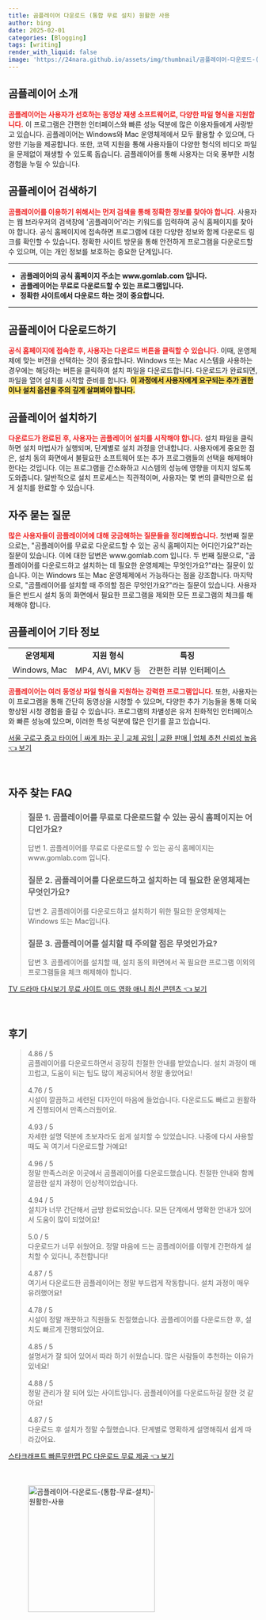 ```yaml
---
title: 곰플레이어 다운로드 (통합 무료 설치) 원활한 사용
author: bing
date: 2025-02-01
categories: [Blogging]
tags: [writing]
render_with_liquid: false
image: 'https://24nara.github.io/assets/img/thumbnail/곰플레이어-다운로드-(통합-무료-설치)-원활한-사용.webp'
---
```



<h2 id='곰플레이어_소개'>곰플레이어 소개</h2>

<p><b><span style="color: #ee2323;">곰플레이어는 사용자가 선호하는 동영상 재생 소프트웨어로, 다양한 파일 형식을 지원합니다.</span></b> 이 프로그램은 간편한 인터페이스와 빠른 성능 덕분에 많은 이용자들에게 사랑받고 있습니다. 곰플레이어는 Windows와 Mac 운영체제에서 모두 활용할 수 있으며, 다양한 기능을 제공합니다. 또한, 코덱 지원을 통해 사용자들이 다양한 형식의 비디오 파일을 문제없이 재생할 수 있도록 돕습니다. 곰플레이어를 통해 사용자는 더욱 풍부한 시청 경험을 누릴 수 있습니다.</p>

<h2 id='곰플레이어_검색하기'>곰플레이어 검색하기</h2>

<p><b><span style="color: #ee2323;">곰플레이어를 이용하기 위해서는 먼저 검색을 통해 정확한 정보를 찾아야 합니다.</span></b> 사용자는 웹 브라우저의 검색창에 '곰플레이어'라는 키워드를 입력하여 공식 홈페이지를 찾아야 합니다. 공식 홈페이지에 접속하면 프로그램에 대한 다양한 정보와 함께 다운로드 링크를 확인할 수 있습니다. 정확한 사이트 방문을 통해 안전하게 프로그램을 다운로드할 수 있으며, 이는 개인 정보를 보호하는 중요한 단계입니다.</p>

<hr />

<ul>
    <li><b>곰플레이어의 공식 홈페이지 주소는 www.gomlab.com 입니다.</b></li>
    <li><b>곰플레이어는 무료로 다운로드할 수 있는 프로그램입니다.</b></li>
    <li><b>정확한 사이트에서 다운로드 하는 것이 중요합니다.</b></li>
</ul>

<hr />

<h2 id='곰플레이어_다운로드하기'>곰플레이어 다운로드하기</h2>

<p><b><span style="color: #ee2323;">공식 홈페이지에 접속한 후, 사용자는 다운로드 버튼을 클릭할 수 있습니다.</span></b> 이때, 운영체제에 맞는 버전을 선택하는 것이 중요합니다. Windows 또는 Mac 시스템을 사용하는 경우에는 해당하는 버튼을 클릭하여 설치 파일을 다운로드합니다. 다운로드가 완료되면, 파일을 열어 설치를 시작할 준비를 합니다. <b><span style="background-color: #ffe066;">이 과정에서 사용자에게 요구되는 추가 권한이나 설치 옵션을 주의 깊게 살펴봐야 합니다.</span></b></p>

<h2 id='곰플레이어_설치하기'>곰플레이어 설치하기</h2>

<p><b><span style="color: #ee2323;">다운로드가 완료된 후, 사용자는 곰플레이어 설치를 시작해야 합니다.</span></b> 설치 파일을 클릭하면 설치 마법사가 실행되며, 단계별로 설치 과정을 안내합니다. 사용자에게 중요한 점은, 설치 동의 화면에서 불필요한 소프트웨어 또는 추가 프로그램들의 선택을 해제해야 한다는 것입니다. 이는 프로그램을 간소화하고 시스템의 성능에 영향을 미치지 않도록 도와줍니다. 일반적으로 설치 프로세스는 직관적이며, 사용자는 몇 번의 클릭만으로 쉽게 설치를 완료할 수 있습니다.</p>

<h2 id='자주_묻는_질문'>자주 묻는 질문</h2>

<p><b><span style="color: #ee2323;">많은 사용자들이 곰플레이어에 대해 궁금해하는 질문들을 정리해봤습니다.</span></b> 첫번째 질문으로는, "곰플레이어를 무료로 다운로드할 수 있는 공식 홈페이지는 어디인가요?"라는 질문이 있습니다. 이에 대한 답변은 www.gomlab.com 입니다. 두 번째 질문으로, "곰플레이어를 다운로드하고 설치하는 데 필요한 운영체제는 무엇인가요?"라는 질문이 있습니다. 이는 Windows 또는 Mac 운영체제에서 가능하다는 점을 강조합니다. 마지막으로, "곰플레이어를 설치할 때 주의할 점은 무엇인가요?"라는 질문이 있습니다. 사용자들은 반드시 설치 동의 화면에서 필요한 프로그램을 제외한 모든 프로그램의 체크를 해제해야 합니다.</p>

<h2 id='곰플레이어_기타_정보'>곰플레이어 기타 정보</h2>

<table>
    <tr>
        <td style="text-align: center; height: 17px;"><b>운영체제</b></td>
        <td style="text-align: center; height: 17px;"><b>지원 형식</b></td>
        <td style="text-align: center; height: 17px;"><b>특징</b></td>
    </tr>
    <tr>
        <td style="text-align: center; height: 17px;">Windows, Mac</td>
        <td style="text-align: center; height: 17px;">MP4, AVI, MKV 등</td>
        <td style="text-align: center; height: 17px;">간편한 리뷰 인터페이스</td>
    </tr>
</table>

<p><b><span style="color: #ee2323;">곰플레이어는 여러 동영상 파일 형식을 지원하는 강력한 프로그램입니다.</span></b> 또한, 사용자는 이 프로그램을 통해 간단히 동영상을 시청할 수 있으며, 다양한 추가 기능들을 통해 더욱 향상된 시청 경험을 즐길 수 있습니다. 프로그램의 차별성은 유저 친화적인 인터페이스와 빠른 성능에 있으며, 이러한 특성 덕분에 많은 인기를 끌고 있습니다.</p>


<p><a class="click-button" title="서울 구로구 중고 타이어 | 싸게 파는 곳 | 교체 공임 | 교환 판매 | 업체 추천 신뢰성 높음" href="https://24nara.github.io/posts/%EC%84%9C%EC%9A%B8-%EA%B5%AC%EB%A1%9C%EA%B5%AC-%EC%A4%91%EA%B3%A0-%ED%83%80%EC%9D%B4%EC%96%B4-%EC%8B%B8%EA%B2%8C-%ED%8C%8C%EB%8A%94-%EA%B3%B3-%EA%B5%90%EC%B2%B4-%EA%B3%B5%EC%9E%84-%EA%B5%90%ED%99%98-%ED%8C%90%EB%A7%A4-%EC%97%85%EC%B2%B4-%EC%B6%94%EC%B2%9C-%EC%8B%A0%EB%A2%B0%EC%84%B1-%EB%86%92%EC%9D%8C/" rel="dofollow">서울 구로구 중고 타이어 | 싸게 파는 곳 | 교체 공임 | 교환 판매 | 업체 추천 신뢰성 높음 👈 보기</a></p><br>
<h2 id='자주_찾는_FAQ'>자주 찾는 FAQ</h2>
<div itemscope="" itemtype="https://schema.org/FAQPage">
<blockquote>
<div itemscope="" itemprop="mainEntity" itemtype="https://schema.org/Question">
<h3 itemprop="name">질문 1. 곰플레이어를 무료로 다운로드할 수 있는 공식 홈페이지는 어디인가요?</h3>
<div itemscope="" itemprop="acceptedAnswer" itemtype="https://schema.org/Answer">
<span itemprop="text">
<p>답변 1. 곰플레이어를 무료로 다운로드할 수 있는 공식 홈페이지는 www.gomlab.com 입니다.</p>
</span>
</div>
</div>
<div itemscope="" itemprop="mainEntity" itemtype="https://schema.org/Question">
<h3 itemprop="name">질문 2. 곰플레이어를 다운로드하고 설치하는 데 필요한 운영체제는 무엇인가요?</h3>
<div itemscope="" itemprop="acceptedAnswer" itemtype="https://schema.org/Answer">
<span itemprop="text">
<p>답변 2. 곰플레이어를 다운로드하고 설치하기 위한 필요한 운영체제는 Windows 또는 Mac입니다.</p>
</span>
</div>
</div>
<div itemscope="" itemprop="mainEntity" itemtype="https://schema.org/Question">
<h3 itemprop="name">질문 3. 곰플레이어를 설치할 때 주의할 점은 무엇인가요?</h3>
<div itemscope="" itemprop="acceptedAnswer" itemtype="https://schema.org/Answer">
<span itemprop="text">
<p>답변 3. 곰플레이어를 설치할 때, 설치 동의 화면에서 꼭 필요한 프로그램 이외의 프로그램들을 체크 해제해야 합니다.</p>
</span>
</div>
</div>
</blockquote>
</div>
<p><a class="click-button" title="TV 드라마 다시보기 무료 사이트 미드 영화 애니 최신 콘텐츠" href="https://24nara.github.io/posts/TV-%EB%93%9C%EB%9D%BC%EB%A7%88-%EB%8B%A4%EC%8B%9C%EB%B3%B4%EA%B8%B0-%EB%AC%B4%EB%A3%8C-%EC%82%AC%EC%9D%B4%ED%8A%B8-%EB%AF%B8%EB%93%9C-%EC%98%81%ED%99%94-%EC%95%A0%EB%8B%88-%EC%B5%9C%EC%8B%A0-%EC%BD%98%ED%85%90%EC%B8%A0/" rel="dofollow">TV 드라마 다시보기 무료 사이트 미드 영화 애니 최신 콘텐츠 👈 보기</a></p><br>
<h2 id='후기'>후기</h2>
<div itemscope itemtype="https://schema.org/Product">
  <blockquote>
  <div itemprop="review" itemscope itemtype="https://schema.org/Review">
      <div itemprop="reviewRating" itemscope itemtype="https://schema.org/Rating"> <span itemprop="ratingValue">4.86</span> / <span itemprop="bestRating">5</span> </div>
      <span itemprop="reviewBody">곰플레이어를 다운로드하면서 굉장히 친절한 안내를 받았습니다. 설치 과정이 매끄럽고, 도움이 되는 팁도 많이 제공되어서 정말 좋았어요!</span>
  </div>
  <br>
  <div itemprop="review" itemscope itemtype="https://schema.org/Review">
      <div itemprop="reviewRating" itemscope itemtype="https://schema.org/Rating"> <span itemprop="ratingValue">4.76</span> / <span itemprop="bestRating">5</span> </div>
      <span itemprop="reviewBody">시설이 깔끔하고 세련된 디자인이 마음에 들었습니다. 다운로드도 빠르고 원활하게 진행되어서 만족스러웠어요.</span>
  </div>
  <br>
  <div itemprop="review" itemscope itemtype="https://schema.org/Review">
      <div itemprop="reviewRating" itemscope itemtype="https://schema.org/Rating"> <span itemprop="ratingValue">4.93</span> / <span itemprop="bestRating">5</span> </div>
      <span itemprop="reviewBody">자세한 설명 덕분에 초보자라도 쉽게 설치할 수 있었습니다. 나중에 다시 사용할 때도 꼭 여기서 다운로드할 거예요!</span>
  </div>
  <br>
  <div itemprop="review" itemscope itemtype="https://schema.org/Review">
      <div itemprop="reviewRating" itemscope itemtype="https://schema.org/Rating"> <span itemprop="ratingValue">4.96</span> / <span itemprop="bestRating">5</span> </div>
      <span itemprop="reviewBody">정말 만족스러운 이곳에서 곰플레이어를 다운로드했습니다. 친절한 안내와 함께 깔끔한 설치 과정이 인상적이었습니다.</span>
  </div>
  <br>
  <div itemprop="review" itemscope itemtype="https://schema.org/Review">
      <div itemprop="reviewRating" itemscope itemtype="https://schema.org/Rating"> <span itemprop="ratingValue">4.94</span> / <span itemprop="bestRating">5</span> </div>
      <span itemprop="reviewBody">설치가 너무 간단해서 금방 완료되었습니다. 모든 단계에서 명확한 안내가 있어서 도움이 많이 되었어요!</span>
  </div>
  <br>
  <div itemprop="review" itemscope itemtype="https://schema.org/Review">
      <div itemprop="reviewRating" itemscope itemtype="https://schema.org/Rating"> <span itemprop="ratingValue">5.0</span> / <span itemprop="bestRating">5</span> </div>
      <span itemprop="reviewBody">다운로드가 너무 쉬웠어요. 정말 마음에 드는 곰플레이어를 이렇게 간편하게 설치할 수 있다니, 추천합니다!</span>
  </div>
  <br>
  <div itemprop="review" itemscope itemtype="https://schema.org/Review">
      <div itemprop="reviewRating" itemscope itemtype="https://schema.org/Rating"> <span itemprop="ratingValue">4.87</span> / <span itemprop="bestRating">5</span> </div>
      <span itemprop="reviewBody">여기서 다운로드한 곰플레이어는 정말 부드럽게 작동합니다. 설치 과정이 매우 유려했어요!</span>
  </div>
  <br>
  <div itemprop="review" itemscope itemtype="https://schema.org/Review">
      <div itemprop="reviewRating" itemscope itemtype="https://schema.org/Rating"> <span itemprop="ratingValue">4.78</span> / <span itemprop="bestRating">5</span> </div>
      <span itemprop="reviewBody">시설이 정말 깨끗하고 직원들도 친절했습니다. 곰플레이어를 다운로드한 후, 설치도 빠르게 진행되었어요.</span>
  </div>
  <br>
  <div itemprop="review" itemscope itemtype="https://schema.org/Review">
      <div itemprop="reviewRating" itemscope itemtype="https://schema.org/Rating"> <span itemprop="ratingValue">4.85</span> / <span itemprop="bestRating">5</span> </div>
      <span itemprop="reviewBody">설명서가 잘 되어 있어서 따라 하기 쉬웠습니다. 많은 사람들이 추천하는 이유가 있네요!</span>
  </div>
  <br>
  <div itemprop="review" itemscope itemtype="https://schema.org/Review">
      <div itemprop="reviewRating" itemscope itemtype="https://schema.org/Rating"> <span itemprop="ratingValue">4.88</span> / <span itemprop="bestRating">5</span> </div>
      <span itemprop="reviewBody">정말 관리가 잘 되어 있는 사이트입니다. 곰플레이어를 다운로드하길 잘한 것 같아요!</span>
  </div>
  <br>
  <div itemprop="review" itemscope itemtype="https://schema.org/Review">
      <div itemprop="reviewRating" itemscope itemtype="https://schema.org/Rating"> <span itemprop="ratingValue">4.87</span> / <span itemprop="bestRating">5</span> </div>
      <span itemprop="reviewBody">다운로드 후 설치가 정말 수월했습니다. 단계별로 명확하게 설명해줘서 쉽게 따라갔어요.</span>
  </div>
  </blockquote>
</div>
<p><a class="click-button" title="스타크래프트 빠른무한맵 PC 다운로드 무료 제공" href="https://24nara.github.io/posts/%EC%8A%A4%ED%83%80%ED%81%AC%EB%9E%98%ED%94%84%ED%8A%B8-%EB%B9%A0%EB%A5%B8%EB%AC%B4%ED%95%9C%EB%A7%B5-PC-%EB%8B%A4%EC%9A%B4%EB%A1%9C%EB%93%9C-%EB%AC%B4%EB%A3%8C-%EC%A0%9C%EA%B3%B5/" rel="dofollow">스타크래프트 빠른무한맵 PC 다운로드 무료 제공 👈 보기</a></p><br>
<figure class="image"><img src="https://24nara.github.io/assets/img/thumbnail/곰플레이어-다운로드-(통합-무료-설치)-원활한-사용.webp" alt="곰플레이어-다운로드-(통합-무료-설치)-원활한-사용" width="256" height="256"></figure>